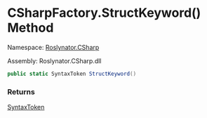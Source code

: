# CSharpFactory\.StructKeyword\(\) Method

Namespace: [Roslynator.CSharp](../../README.md)

Assembly: Roslynator\.CSharp\.dll

```csharp
public static SyntaxToken StructKeyword()
```

### Returns

[SyntaxToken](https://docs.microsoft.com/en-us/dotnet/api/microsoft.codeanalysis.syntaxtoken)


